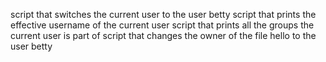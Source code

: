 script that switches the current user to the user betty
script that prints the effective username of the current user
script that prints all the groups the current user is part of
script that changes the owner of the file hello to the user betty

